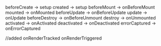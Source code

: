 beforeCreate -> setup
created -> setup
beforeMount -> onBeforeMount
mounted -> onMounted
beforeUpdate -> onBeforeUpdate
update -> onUpdate
beforeDestroy -> onBeforeUnmount
destroy -> onUnmounted
activated -> onActivated
deactivated -> onDeactivated
errorCaptured -> onErrorCaptured

//added
onRenderTracked
onRenderTriggered